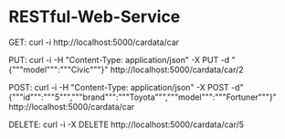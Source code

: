 # RESTful-Web-Service

GET:
curl -i http://localhost:5000/cardata/car

PUT: 
curl -i -H "Content-Type: application/json" -X PUT -d "{"""model""":"""Civic"""}"  http://localhost:5000/cardata/car/2  

POST:
curl -i -H "Content-Type: application/json" -X POST -d"{"""id""":"""5""","""brand""":"""Toyota""","""model""":"""Fortuner"""}" http://localhost:5000/cardata/car

DELETE:
curl -i -X DELETE http://localhost:5000/cardata/car/5
